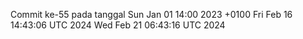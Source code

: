 Commit ke-55 pada tanggal Sun Jan 01 14:00 2023 +0100
Fri Feb 16 14:43:06 UTC 2024
Wed Feb 21 06:43:16 UTC 2024
